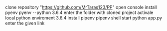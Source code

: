 clone repository "https://github.com/MrTaras123/PP" 
open console
install pyenv
pyenv --python 3.6.4
enter the folder with cloned project
activale local python enviroment 3.6.4
install pipenv
pipenv shell
start python app.py 
enter the given link
